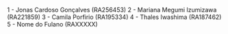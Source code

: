 1 - Jonas Cardoso Gonçalves (RA256453)
2 - Mariana Megumi Izumizawa (RA221859)
3 - Camila Porfirio (RA195334)
4 - Thales Iwashima (RA187462)
5 - Nome do Fulano (RAXXXXX)
